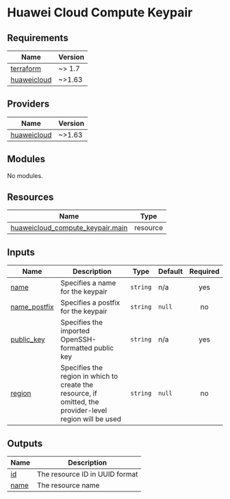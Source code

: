 # Huawei Cloud Compute Keypair
<!-- BEGIN_TF_DOCS -->
## Requirements

| Name | Version |
|------|---------|
| <a name="requirement_terraform"></a> [terraform](#requirement\_terraform) | ~> 1.7 |
| <a name="requirement_huaweicloud"></a> [huaweicloud](#requirement\_huaweicloud) | ~>1.63 |

## Providers

| Name | Version |
|------|---------|
| <a name="provider_huaweicloud"></a> [huaweicloud](#provider\_huaweicloud) | ~>1.63 |

## Modules

No modules.

## Resources

| Name | Type |
|------|------|
| [huaweicloud_compute_keypair.main](https://registry.terraform.io/providers/huaweicloud/huaweicloud/latest/docs/resources/compute_keypair) | resource |

## Inputs

| Name | Description | Type | Default | Required |
|------|-------------|------|---------|:--------:|
| <a name="input_name"></a> [name](#input\_name) | Specifies a name for the keypair | `string` | n/a | yes |
| <a name="input_name_postfix"></a> [name\_postfix](#input\_name\_postfix) | Specifies a postfix for the keypair | `string` | `null` | no |
| <a name="input_public_key"></a> [public\_key](#input\_public\_key) | Specifies the imported OpenSSH-formatted public key | `string` | n/a | yes |
| <a name="input_region"></a> [region](#input\_region) | Specifies the region in which to create the resource, if omitted, the provider-level region will be used | `string` | `null` | no |

## Outputs

| Name | Description |
|------|-------------|
| <a name="output_id"></a> [id](#output\_id) | The resource ID in UUID format |
| <a name="output_name"></a> [name](#output\_name) | The resource name |
<!-- END_TF_DOCS -->